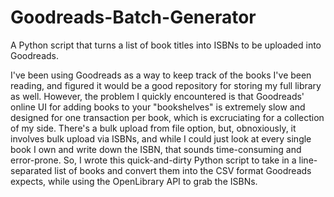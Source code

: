 # Goodreads-Batch-Generator
A Python script that turns a list of book titles into ISBNs to be uploaded into Goodreads.

I've been using Goodreads as a way to keep track of the books I've been reading, and figured it would be a good repository for storing my full library as well. However, the problem I quickly encountered is that Goodreads' online UI for adding books to your "bookshelves" is extremely slow and designed for one transaction per book, which is excruciating for a collection of my side. There's a bulk upload from file option, but, obnoxiously, it involves bulk upload via ISBNs, and while I could just look at every single book I own and write down the ISBN, that sounds time-consuming and error-prone. So, I wrote this quick-and-dirty Python script to take in a line-separated list of books and convert them into the CSV format Goodreads expects, while using the OpenLibrary API to grab the ISBNs.
